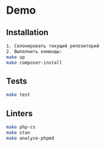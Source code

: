 # Demo

## Installation

```sh
1. Склонировать текущий репозиторий
2. Выполнить команды:
make up
make composer-install
```

## Tests

```sh
make test
```

## Linters

```sh
make php-cs
make stan
make analyze-phpmd
```